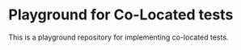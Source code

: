 # Playground for Co-Located tests

This is a playground repository for implementing co-located tests.
